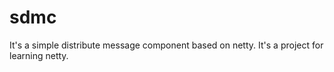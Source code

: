 # sdmc
It's a simple distribute message component based on netty. It's a project for learning netty.
